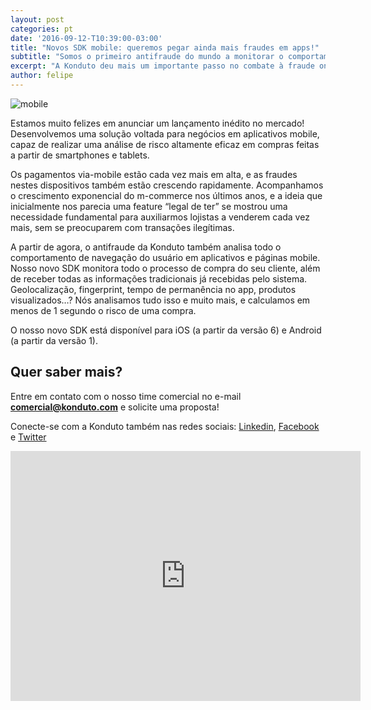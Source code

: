 ```yaml
---
layout: post
categories: pt
date: '2016-09-12-T10:39:00-03:00'
title: "Novos SDK mobile: queremos pegar ainda mais fraudes em apps!"
subtitle: "Somos o primeiro antifraude do mundo a monitorar o comportamento de navegação na compra mobile"
excerpt: "A Konduto deu mais um importante passo no combate à fraude on-line!"
author: felipe
---
```

![mobile](/images/160912-mobile.png) 

Estamos muito felizes em anunciar um lançamento inédito no mercado! Desenvolvemos uma solução voltada para negócios em aplicativos mobile, capaz de realizar uma análise de risco altamente eficaz em compras feitas a partir de smartphones e tablets. 

Os pagamentos via-mobile estão cada vez mais em alta, e as fraudes nestes dispositivos também estão crescendo rapidamente. Acompanhamos o crescimento exponencial do m-commerce nos últimos anos, e a ideia que inicialmente nos parecia uma feature “legal de ter” se mostrou uma necessidade fundamental para auxiliarmos lojistas a venderem cada vez mais, sem se preocuparem com transações ilegítimas. 

A partir de agora, o antifraude da Konduto também analisa todo o comportamento de navegação do usuário em aplicativos e páginas mobile. Nosso novo SDK monitora todo o processo de compra do seu cliente, além de receber todas as informações tradicionais já recebidas pelo sistema. Geolocalização, fingerprint, tempo de permanência no app, produtos visualizados…? Nós analisamos tudo isso e muito mais, e calculamos em menos de 1 segundo o risco de uma compra. 

O nosso novo SDK está disponível para iOS (a partir da versão 6) e Android (a partir da versão 1). 

## Quer saber mais? 

Entre em contato com o nosso time comercial no e-mail **comercial@konduto.com** e solicite uma proposta! 

Conecte-se com a Konduto também nas redes sociais: [Linkedin](https://www.linkedin.com/company/konduto), [Facebook](https://www.facebook.com/konduto) e [Twitter](https://twitter.com/Konduto_) 
 
<iframe src="https://www.facebook.com/plugins/video.php?href=https%3A%2F%2Fwww.facebook.com%2Fkonduto%2Fvideos%2F613187352119217%2F&show_text=1&width=560" width="560" height="400" style="border:none;overflow:hidden" scrolling="no" frameborder="0" allowTransparency="true"></iframe>